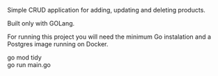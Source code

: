 Simple CRUD application for adding, updating and deleting products. 

Built only with GOLang.

For running this project you will need the minimum Go instalation and a Postgres image running on Docker.

go mod tidy <br />
go run main.go <br />
